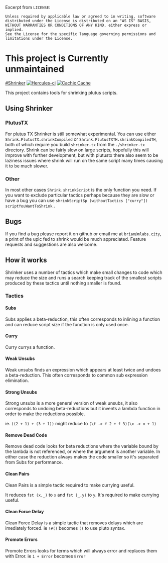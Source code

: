 Excerpt from `LICENSE`:
```
Unless required by applicable law or agreed to in writing, software
distributed under the License is distributed on an "AS IS" BASIS,
WITHOUT WARRANTIES OR CONDITIONS OF ANY KIND, either express or implied.
See the License for the specific language governing permissions and
limitations under the License.
```
# This project is Currently unmaintained

[#Shrinker](#Shrinker)
[![Hercules-ci][Herc badge]][Herc link]
[![Cachix Cache][Cachix badge]][Cachix link]

[Herc badge]: https://img.shields.io/badge/ci--by--hercules-green.svg
[Herc link]: https://hercules-ci.com/github/Plutonomicon/Shrinker
[Cachix badge]: https://img.shields.io/badge/cachix-public_plutonomicon-blue.svg
[Cachix link]: https://public-plutonomicon.cachix.org
This project contains tools for shrinking plutus scripts.

## Using Shrinker

### PlutusTX

For plutus TX Shrinker is still somewhat experimental. You can use either `Shrink.PlutusTX.shrinkCompiled` or `Shrink.PlutusTXTH.shrinkCompiledTH`, both of which require you build `shrinker-tx` from the `./shrinker-tx` directory. Shrink can be fairly slow on large scripts, hopefully this will improve with further development, but with plutustx there also seem to be laziness issues where shrink will run on the same script many times causing it to be much slower.

### Other

In most other cases `Shrink.shrinkScript` is the only function you need. If you want to exclude particular tactics perhaps because they are slow or have a bug you can use `shrinkScriptSp (withoutTactics ["curry"]) scriptYouWantToShrink` .

## Bugs

If you find a bug please report it on github or email me at `brian@mlabs.city`, a print of the uplc fed to shrink would be much appreciated. Feature requests and suggestions are also welcome.

## How it works

Shrinker uses a number of tactics which make small changes to code which may reduce the size and runs a search keeping track of the smallest scripts produced by these tactics until nothing smaller is found.

### Tactics

#### Subs

Subs applies a beta-reduction, this often corresponds to inlining a function and can reduce script size if the function is only used once.

#### Curry

Curry currys a function.

#### Weak Unsubs

Weak unsubs finds an expression which appears at least twice and undoes a beta-reduction. This often corresponds to common sub expression elimination.

#### Strong Unsubs

Strong unsubs is a more general version of weak unsubs, it also corresponds to undoing beta-reductions but it invents a lambda function in order to make the reductions possible.

ie. `((2 + 1) + (3 + 1))` might reduce to `(\f -> f 2 + f 3)(\x -> x + 1)`

#### Remove Dead Code

Remove dead code looks for beta reductions where the variable bound by the lambda is not referenced, or where the argument is another variable. In either case the reduction always makes the code smaller so it's separated from Subs for performance.

#### Clean Pairs

Clean Pairs is a simple tactic required to make currying useful.

It reduces `fst (x,_)` to `x` and `fst (_,y)` to `y`. It's required to make currying useful.

#### Clean Force Delay

Clean Force Delay is a simple tactic that removes delays which are imediately forced.
ie `!#()` becomes `()` to use pluto syntax.

#### Promote Errors

Promote Errors looks for terms which will always error and replaces them with Error.
ie `1 + Error` becomes `Error`
